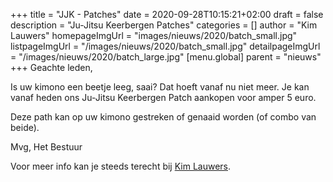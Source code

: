 +++
title = "JJK - Patches"
date = 2020-09-28T10:15:21+02:00
draft = false
description = "Ju-Jitsu Keerbergen Patches"
categories = []
author = "Kim Lauwers"
homepageImgUrl = "images/nieuws/2020/batch_small.jpg"
listpageImgUrl = "/images/nieuws/2020/batch_small.jpg"
detailpageImgUrl = "/images/nieuws/2020/batch_large.jpg"
[menu.global]
    parent = "nieuws"
+++
Geachte leden,

Is uw kimono een beetje leeg, saai? Dat hoeft vanaf nu niet meer.
Je kan vanaf heden ons Ju-Jitsu Keerbergen Patch aankopen voor amper 5 euro.

Deze path kan op uw kimono gestreken of genaaid worden (of combo van beide).


Mvg,
Het Bestuur

Voor meer info kan je steeds terecht bij [Kim Lauwers](https://www.invictokeerbergen.be/trainers/#Kim_Lauwers).       